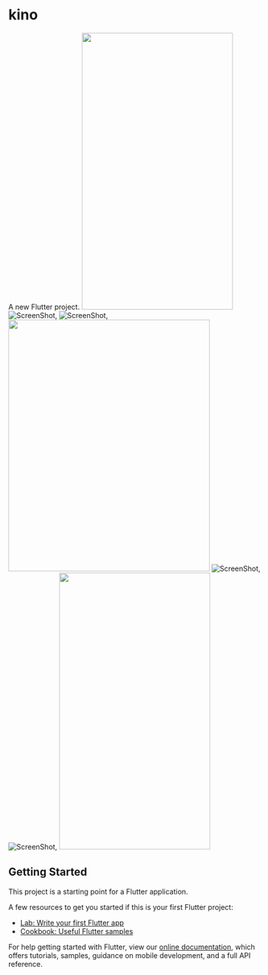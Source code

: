 # kino

A new Flutter project.
<img src="https://github.com/vipuluthaiah/MovieApp/blob/master/assets/untitled.gif" width="300" height="550">
![ScreenShot](https://github.com/vipuluthaiah/MovieApp/blob/master/assets/AXAX.png),
![ScreenShot](https://github.com/vipuluthaiah/MovieApp/blob/master/assets/AZa.png),
<img src="https://github.com/vipuluthaiah/MovieApp/blob/master/assets/AXAX.png" width="400" height="500">
![ScreenShot](https://github.com/vipuluthaiah/MovieApp/blob/master/assets/Untitled.png),
![ScreenShot](https://github.com/vipuluthaiah/MovieApp/blob/master/assets/zaz.png),
<img src="https://github.com/vipuluthaiah/MovieApp/blob/master/assets/untitled.gif" width="300" height="550">


## Getting Started

This project is a starting point for a Flutter application.

A few resources to get you started if this is your first Flutter project:

- [Lab: Write your first Flutter app](https://flutter.dev/docs/get-started/codelab)
- [Cookbook: Useful Flutter samples](https://flutter.dev/docs/cookbook)

For help getting started with Flutter, view our
[online documentation](https://flutter.dev/docs), which offers tutorials,
samples, guidance on mobile development, and a full API reference.
